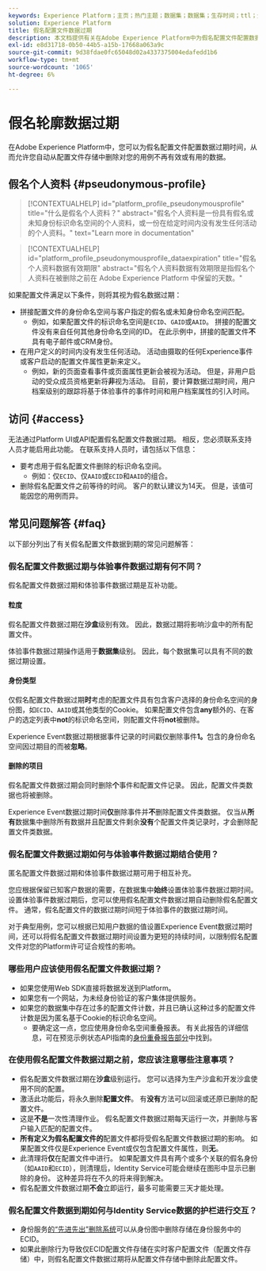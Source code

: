 ```yaml
---
keywords: Experience Platform；主页；热门主题；数据集；数据集；生存时间；ttl；生存时间；假名；假名配置文件；数据过期；过期；
solution: Experience Platform
title: 假名配置文件数据过期
description: 本文档提供有关在Adobe Experience Platform中为假名配置文件配置数据过期的一般指导。
exl-id: e8d31718-0b50-44b5-a15b-17668a063a9c
source-git-commit: 9d38fdae0fc65048d02a4337375004edafedd1b6
workflow-type: tm+mt
source-wordcount: '1065'
ht-degree: 6%

---
```


# 假名轮廓数据过期

在Adobe Experience Platform中，您可以为假名配置文件配置数据过期时间，从而允许您自动从配置文件存储中删除对您的用例不再有效或有用的数据。

## 假名个人资料 {#pseudonymous-profile}

>[!CONTEXTUALHELP]
>id="platform_profile_pseudonymousprofile"
>title="什么是假名个人资料？"
>abstract="假名个人资料是一份具有假名或未知身份标识命名空间的个人资料，或一份在给定时间内没有发生任何活动的个人资料。"
>text="Learn more in documentation"

>[!CONTEXTUALHELP]
>id="platform_profile_pseudonymousprofile_dataexpiration"
>title="假名个人资料数据有效期限"
>abstract="假名个人资料数据有效期限是指假名个人资料在被删除之前在 Adobe Experience Platform 中保留的天数。"

如果配置文件满足以下条件，则将其视为假名数据过期：

- 拼接配置文件的身份命名空间与客户指定的假名或未知身份命名空间匹配。
   - 例如，如果配置文件的标识命名空间是`ECID`、`GAID`或`AAID`。 拼接的配置文件没有来自任何其他身份命名空间的ID。 在此示例中，拼接的配置文件&#x200B;**不**&#x200B;具有电子邮件或CRM身份。
- 在用户定义的时间内没有发生任何活动。 活动由摄取的任何Experience事件或客户启动的配置文件属性更新来定义。
   - 例如，新的页面查看事件或页面属性更新会被视为活动。 但是，非用户启动的受众成员资格更新将&#x200B;**非**&#x200B;视为活动。 目前，要计算数据过期时间，用户档案级别的跟踪将基于体验事件的事件时间和用户档案属性的引入时间。

## 访问 {#access}

无法通过Platform UI或API配置假名配置文件数据过期。 相反，您必须联系支持人员才能启用此功能。 在联系支持人员时，请包括以下信息：

- 要考虑用于假名配置文件删除的标识命名空间。
   - 例如：仅`ECID`、仅`AAID`或`ECID`和`AAID`的组合。
- 删除假名配置文件之前等待的时间。 客户的默认建议为14天。 但是，该值可能因您的用例而异。

## 常见问题解答 {#faq}

以下部分列出了有关假名配置文件数据到期的常见问题解答：

### 假名配置文件数据过期与体验事件数据过期有何不同？

假名配置文件数据过期和体验事件数据过期是互补功能。

#### 粒度

假名配置文件数据过期在&#x200B;**沙盒**&#x200B;级别有效。 因此，数据过期将影响沙盒中的所有配置文件。

体验事件数据过期操作适用于&#x200B;**数据集**&#x200B;级别。 因此，每个数据集可以具有不同的数据过期设置。

#### 身份类型

仅假名配置文件数据过期&#x200B;**时**&#x200B;考虑的配置文件具有包含客户选择的身份命名空间的身份图，如`ECID`、`AAID`或其他类型的Cookie。 如果配置文件包含&#x200B;**any**&#x200B;额外的、在客户的选定列表中&#x200B;**not**&#x200B;的标识命名空间，则配置文件将&#x200B;**not**&#x200B;被删除。

Experience Event数据过期根据事件记录的时间戳仅删除事件&#x200B;**1。**&#x200B;包含的身份命名空间因过期目的而被&#x200B;**忽略**。

#### 删除的项目

假名配置文件数据过期会同时删除&#x200B;**个**&#x200B;事件和配置文件记录。 因此，配置文件类数据也将被删除。

Experience Event数据过期时间&#x200B;**仅**&#x200B;删除事件并&#x200B;**不**&#x200B;删除配置文件类数据。 仅当从&#x200B;**所有**&#x200B;数据集中删除所有数据并且配置文件剩余&#x200B;**没有**&#x200B;个配置文件类记录时，才会删除配置文件类数据。

### 假名配置文件数据过期如何与体验事件数据过期结合使用？

匿名配置文件数据过期和体验事件数据过期可用于相互补充。

您应根据保留已知客户数据的需要，在数据集中&#x200B;**始终**&#x200B;设置体验事件数据过期时间。 设置体验事件数据过期后，您可以使用假名配置文件数据过期自动删除假名配置文件。 通常，假名配置文件的数据过期时间短于体验事件的数据过期时间。

对于典型用例，您可以根据已知用户数据的值设置Experience Event数据过期时间，还可以将假名配置文件数据过期时间设置为更短的持续时间，以限制假名配置文件对您的Platform许可证合规性的影响。

### 哪些用户应该使用假名配置文件数据过期？

- 如果您使用Web SDK直接将数据发送到Platform。
- 如果您有一个网站，为未经身份验证的客户集体提供服务。
- 如果您的数据集中存在过多的配置文件计数，并且已确认这种过多的配置文件计数是因为匿名基于Cookie的标识命名空间。
   - 要确定这一点，您应使用身份命名空间重叠报表。 有关此报告的详细信息，可在预览示例状态API指南的[身份重叠报告部分](./api/preview-sample-status.md#identity-overlap-report)中找到。

### 在使用假名配置文件数据过期之前，您应该注意哪些注意事项？

- 假名配置文件数据过期在&#x200B;**沙盒**&#x200B;级别运行。 您可以选择为生产沙盒和开发沙盒使用不同的配置。
- 激活此功能后，将永久删除&#x200B;**配置文件**。 有&#x200B;**没有**&#x200B;方法可以回滚或还原已删除的配置文件。
- 这是&#x200B;**不是**&#x200B;一次性清理作业。 假名配置文件数据过期每天运行一次，并删除与客户输入匹配的配置文件。
- **所有定义为假名配置文件的**&#x200B;配置文件都将受假名配置文件数据过期的影响。 如果配置文件仅是Experience Event或仅包含配置文件属性，则&#x200B;**无**。
- 此清理将&#x200B;**仅**&#x200B;在配置文件中进行。 如果配置文件具有两个或多个关联的假名身份（如`AAID`和`ECID`），则清理后，Identity Service可能会继续在图形中显示已删除的身份。 这种差异将在不久的将来得到解决。
- 假名配置文件数据过期&#x200B;**不会**&#x200B;立即运行，最多可能需要三天才能处理。

### 假名配置文件数据到期如何与Identity Service数据的护栏进行交互？

- 身份服务[的“先进先出”删除系统](../identity-service/guardrails.md)可以从身份图中删除存储在身份服务中的ECID。
- 如果此删除行为导致仅ECID配置文件存储在实时客户配置文件（配置文件存储）中，则假名配置文件数据过期将从配置文件存储中删除此配置文件。
